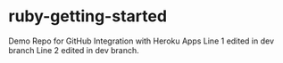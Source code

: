 # ruby-getting-started
Demo Repo for GitHub Integration with Heroku Apps
Line 1 edited in dev branch
Line 2 edited in dev branch.
